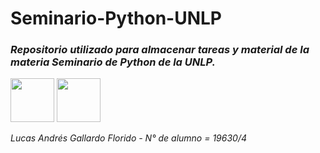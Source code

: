 # Seminario-Python-UNLP
### <em>Repositorio utilizado para almacenar tareas y material de la materia Seminario de Python de la UNLP.<em>
  
<img src="https://www.notion.so/image/https%3A%2F%2Fs3-us-west-2.amazonaws.com%2Fsecure.notion-static.com%2F7652f93a-09e4-4954-981f-c05281e5e71e%2FImagen1.png?table=block&id=97d07e67-790d-44cc-90bc-7db48158f30d&spaceId=0590467c-98f2-471e-b85d-6b73a520a1f3&width=250&userId=662d26c9-2f31-4ccc-a2e9-089c8ccc8038&cache=v2" width="70"> <img src="https://upload.wikimedia.org/wikipedia/commons/thumb/c/c3/Python-logo-notext.svg/1024px-Python-logo-notext.svg.png" width="70"> 

Lucas Andrés Gallardo Florido - N° de alumno = 19630/4
